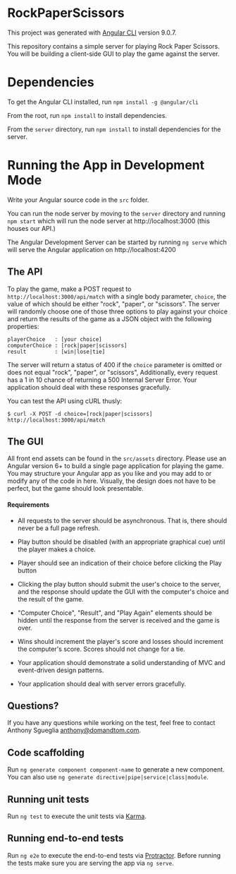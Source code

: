 # RockPaperScissors

This project was generated with [Angular CLI](https://github.com/angular/angular-cli) version 9.0.7.

This repository contains a simple server for playing Rock Paper Scissors. You will be building a client-side GUI to play the game against the server.

# Dependencies

To get the Angular CLI installed, run `npm install -g @angular/cli`

From the root, run `npm install` to install dependencies.

From the `server` directory, run `npm install` to install dependencies for the server.

# Running the App in Development Mode

Write your Angular source code in the `src` folder.

You can run the node server by moving to the `server` directory and running `npm start` which will run the node server at http://localhost:3000 (this houses our API.)

The Angular Development Server can be started by running `ng serve` which will serve the Angular application on http://localhost:4200

## The API

To play the game, make a POST request to `http://localhost:3000/api/match` with a single body parameter, `choice`, the value of which should be either "rock", "paper", or "scissors". The server will randomly choose one of those three options to play against your choice and return the results of the game as a JSON object with the following properties:

    playerChoice   : [your choice]
    computerChoice : [rock|paper|scissors]
    result         : [win|lose|tie]

The server will return a status of 400 if the `choice` parameter is omitted or does not equal "rock", "paper", or "scissors", Additionally, every request has a 1 in 10 chance of returning a 500 Internal Server Error.  Your application should deal with these responses gracefully.

You can test the API using cURL thusly:

    $ curl -X POST -d choice=[rock|paper|scissors] http://localhost:3000/api/match

## The GUI

All front end assets can be found in the `src/assets` directory. Please use an Angular version 6+ to build a single page application for playing the game. You may structure your Angular app as you like and you may add to or modify any of the code in here. Visually, the design does not have to be perfect, but the game should look presentable.

#### Requirements

* All requests to the server should be asynchronous. That is, there should never be a full page refresh.

* Play button should be disabled (with an appropriate graphical cue) until the player makes a choice.

* Player should see an indication of their choice before clicking the Play button

* Clicking the play button should submit the user's choice to the server, and the response should update the GUI with the computer's choice and the result of the game.

* "Computer Choice", "Result", and "Play Again" elements should be hidden until the response from the server is received and the game is over.

* Wins should increment the player's score and losses should increment the computer's score. Scores should not change for a tie.

* Your application should demonstrate a solid understanding of MVC and event-driven design patterns.

* Your application should deal with server errors gracefully.

## Questions?

If you have any questions while working on the test, feel free to contact Anthony Sgueglia <anthony@domandtom.com>.

## Code scaffolding

Run `ng generate component component-name` to generate a new component. You can also use `ng generate directive|pipe|service|class|module`.


## Running unit tests

Run `ng test` to execute the unit tests via [Karma](https://karma-runner.github.io).

## Running end-to-end tests

Run `ng e2e` to execute the end-to-end tests via [Protractor](http://www.protractortest.org/).
Before running the tests make sure you are serving the app via `ng serve`.
